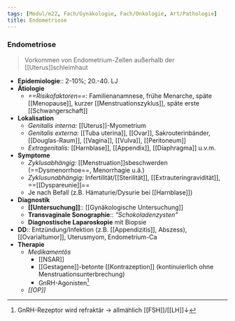 ```yaml
---
tags: [Modul/m22, Fach/Gynäkologie, Fach/Onkologie, Art/Pathologie]
title: Endometriose
---
```

### Endometriose
> Vorkommen von Endometrium-Zellen außerhalb der [[Uterus]]schleimhaut
- **Epidemiologie**:: 2-10%; 20.-40. LJ
- **Ätiologie**
	- *==Risikofaktoren==:* Familienanamnese, frühe Menarche, späte [[Menopause]], kurzer [[Menstruationszyklus]], späte erste [[Schwangerschaft]]
- **Lokalisation**
	- *Genitalis interna:* [[Uterus]]-Myometrium
	- *Genitalis externa:* [[Tuba uterina]], [[Ovar]], Sakrouterinbänder, [[Douglas-Raum]], [[Vagina]], [[Vulva]], [[Peritoneum]]
	- *Extragenitalis:* [[Harnblase]], [[Appendix]], [[Diaphragma]] u.v.m.
- **Symptome**
	- *Zyklusabhängig:* [[Menstruation]]sbeschwerden (==Dysmenorrhoe==, Menorrhagie u.ä.)
	- *Zyklusunabhängig:* Infertilität/[[Sterilität]], [[Extrauteringravidität]], ==[[Dyspareunie]]==
	- Je nach Befall (z.B. Hämaturie/Dysurie bei [[Harnblase]])
- **Diagnostik**
	- **[[Untersuchung]]**:: [[Gynäkologische Untersuchung]]
	- **Transvaginale Sonographie**:: *"Schokoladenzysten"*
	- **Diagnostische Laparoskopie** mit Biopsie
- **DD**:: Entzündung/Infektion (z.B. [[Appendizitis]], Abszess), [[Ovarialtumor]], Uterusmyom, Endometrium-Ca
- **Therapie**
	- *Medikamentös*
		- [[NSAR]]
		- [[Gestagene]]-betonte [[Kontrazeption]] (kontinuierlich ohne Menstruationsunterbrechung)
		- GnRH-Agonisten[^1]
	- *[[OP]]* 

[^1]: GnRH-Rezeptor wird refraktär → allmählich [[FSH]]/[[LH]]↓